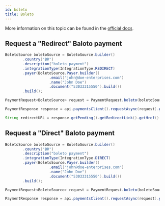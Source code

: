 ```yaml
---
id: boleto
title: Boleto
---
```


More information on this topic can be found in the [official docs](https://docs.checkout.com/payments/payment-methods/cash-and-atm-payment/boleto-bancario).

## Request a "Redirect" Baloto payment

```java
BoletoSource boletoSource = BoletoSource.builder()
        .country("BR")
        .description("boleto payment")
        .integrationType(IntegrationType.REDIRECT)
        .payer(BoletoSource.Payer.builder()
                    .email("john@doe-enterprises.com")
                    .name("John Doe")
                    .document("53033315550").build())
        .build();

PaymentRequest<BoletoSource> request = PaymentRequest.boleto(boletoSource, com.checkout.common.beta.Currency.BRL, 100L);

PaymentResponse response = api.paymentsClient().requestAsync(request).get();

String redirectURL = response.getPending().getRedirectLink().getHref()
```

## Request a "Direct" Baloto payment

```java
BoletoSource boletoSource = BoletoSource.builder()
        .country("BR")
        .description("boleto payment")
        .integrationType(IntegrationType.DIRECT)
        .payer(BoletoSource.Payer.builder()
                    .email("john@doe-enterprises.com")
                    .name("John Doe")
                    .document("53033315550").build())
        .build();

PaymentRequest<BoletoSource> request = PaymentRequest.boleto(boletoSource, com.checkout.common.beta.Currency.BRL, 100L);

PaymentResponse response = api.paymentsClient().requestAsync(request).get();
```
